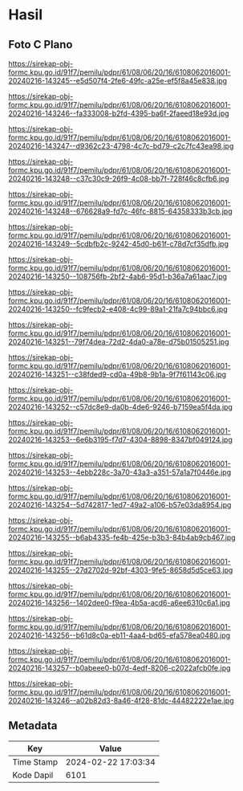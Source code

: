 # Hasil

## Foto C Plano

https://sirekap-obj-formc.kpu.go.id/91f7/pemilu/pdpr/61/08/06/20/16/6108062016001-20240216-143245--e5d507f4-2fe6-49fc-a25e-ef5f8a45e838.jpg

https://sirekap-obj-formc.kpu.go.id/91f7/pemilu/pdpr/61/08/06/20/16/6108062016001-20240216-143246--fa333008-b2fd-4395-ba6f-2faeed18e93d.jpg

https://sirekap-obj-formc.kpu.go.id/91f7/pemilu/pdpr/61/08/06/20/16/6108062016001-20240216-143247--d9362c23-4798-4c7c-bd79-c2c7fc43ea98.jpg

https://sirekap-obj-formc.kpu.go.id/91f7/pemilu/pdpr/61/08/06/20/16/6108062016001-20240216-143248--c37c30c9-26f9-4c08-bb7f-728f46c8cfb6.jpg

https://sirekap-obj-formc.kpu.go.id/91f7/pemilu/pdpr/61/08/06/20/16/6108062016001-20240216-143248--676628a9-fd7c-46fc-8815-64358333b3cb.jpg

https://sirekap-obj-formc.kpu.go.id/91f7/pemilu/pdpr/61/08/06/20/16/6108062016001-20240216-143249--5cdbfb2c-9242-45d0-b61f-c78d7cf35dfb.jpg

https://sirekap-obj-formc.kpu.go.id/91f7/pemilu/pdpr/61/08/06/20/16/6108062016001-20240216-143250--108756fb-2bf2-4ab6-95d1-b36a7a61aac7.jpg

https://sirekap-obj-formc.kpu.go.id/91f7/pemilu/pdpr/61/08/06/20/16/6108062016001-20240216-143250--fc9fecb2-e408-4c99-89a1-21fa7c94bbc6.jpg

https://sirekap-obj-formc.kpu.go.id/91f7/pemilu/pdpr/61/08/06/20/16/6108062016001-20240216-143251--79f74dea-72d2-4da0-a78e-d75b01505251.jpg

https://sirekap-obj-formc.kpu.go.id/91f7/pemilu/pdpr/61/08/06/20/16/6108062016001-20240216-143251--c38fded9-cd0a-49b8-9b1a-9f7f61143c06.jpg

https://sirekap-obj-formc.kpu.go.id/91f7/pemilu/pdpr/61/08/06/20/16/6108062016001-20240216-143252--c57dc8e9-da0b-4de6-9246-b7159ea5f4da.jpg

https://sirekap-obj-formc.kpu.go.id/91f7/pemilu/pdpr/61/08/06/20/16/6108062016001-20240216-143253--6e6b3195-f7d7-4304-8898-8347bf049124.jpg

https://sirekap-obj-formc.kpu.go.id/91f7/pemilu/pdpr/61/08/06/20/16/6108062016001-20240216-143253--4ebb228c-3a70-43a3-a351-57a1a7f0446e.jpg

https://sirekap-obj-formc.kpu.go.id/91f7/pemilu/pdpr/61/08/06/20/16/6108062016001-20240216-143254--5d742817-1ed7-49a2-a106-b57e03da8954.jpg

https://sirekap-obj-formc.kpu.go.id/91f7/pemilu/pdpr/61/08/06/20/16/6108062016001-20240216-143255--b6ab4335-fe4b-425e-b3b3-84b4ab9cb467.jpg

https://sirekap-obj-formc.kpu.go.id/91f7/pemilu/pdpr/61/08/06/20/16/6108062016001-20240216-143255--27d2702d-92bf-4303-9fe5-8658d5d5ce63.jpg

https://sirekap-obj-formc.kpu.go.id/91f7/pemilu/pdpr/61/08/06/20/16/6108062016001-20240216-143256--1402dee0-f9ea-4b5a-acd6-a6ee6310c6a1.jpg

https://sirekap-obj-formc.kpu.go.id/91f7/pemilu/pdpr/61/08/06/20/16/6108062016001-20240216-143256--b61d8c0a-eb11-4aa4-bd65-efa578ea0480.jpg

https://sirekap-obj-formc.kpu.go.id/91f7/pemilu/pdpr/61/08/06/20/16/6108062016001-20240216-143257--b0abeee0-b07d-4edf-8206-c2022afcb0fe.jpg

https://sirekap-obj-formc.kpu.go.id/91f7/pemilu/pdpr/61/08/06/20/16/6108062016001-20240216-143246--a02b82d3-8a46-4f28-81dc-44482222e1ae.jpg


## Metadata

| Key        | Value               |
| ---------- | ------------------- |
| Time Stamp | 2024-02-22 17:03:34 |
| Kode Dapil | 6101                |



